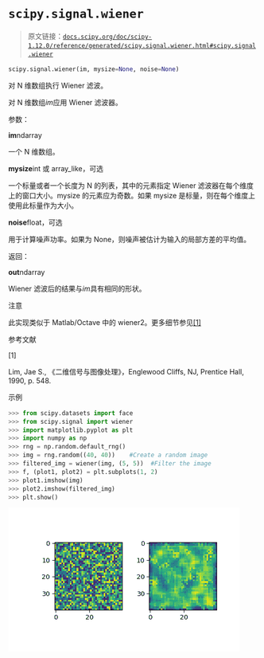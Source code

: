 # `scipy.signal.wiener`

> 原文链接：[`docs.scipy.org/doc/scipy-1.12.0/reference/generated/scipy.signal.wiener.html#scipy.signal.wiener`](https://docs.scipy.org/doc/scipy-1.12.0/reference/generated/scipy.signal.wiener.html#scipy.signal.wiener)

```py
scipy.signal.wiener(im, mysize=None, noise=None)
```

对 N 维数组执行 Wiener 滤波。

对 N 维数组*im*应用 Wiener 滤波器。

参数：

**im**ndarray

一个 N 维数组。

**mysize**int 或 array_like，可选

一个标量或者一个长度为 N 的列表，其中的元素指定 Wiener 滤波器在每个维度上的窗口大小。mysize 的元素应为奇数。如果 mysize 是标量，则在每个维度上使用此标量作为大小。

**noise**float，可选

用于计算噪声功率。如果为 None，则噪声被估计为输入的局部方差的平均值。

返回：

**out**ndarray

Wiener 滤波后的结果与*im*具有相同的形状。

注意

此实现类似于 Matlab/Octave 中的 wiener2。更多细节参见[[1]](#r32abe11c8ae2-1)

参考文献

[1]

Lim, Jae S., 《二维信号与图像处理》，Englewood Cliffs, NJ, Prentice Hall, 1990, p. 548.

示例

```py
>>> from scipy.datasets import face
>>> from scipy.signal import wiener
>>> import matplotlib.pyplot as plt
>>> import numpy as np
>>> rng = np.random.default_rng()
>>> img = rng.random((40, 40))    #Create a random image
>>> filtered_img = wiener(img, (5, 5))  #Filter the image
>>> f, (plot1, plot2) = plt.subplots(1, 2)
>>> plot1.imshow(img)
>>> plot2.imshow(filtered_img)
>>> plt.show() 
```

![../../_images/scipy-signal-wiener-1.png](img/5230a8bcbc759ead5e3f639d9e0d8090.png)
